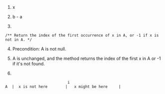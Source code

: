 1. x

2. b - a

3.
```
/** Return the index of the first occurrence of x in A, or -1 if x is not in A. */
```

4. Precondition: A is not null.

5. A is unchanged, and the method returns the index of the first x in A or -1 if it's not found.

6.
```
                            i
A  |  x is not here        |   x might be here     |
```
